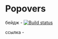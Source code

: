 # Popovers
бейдж - [![Build status](https://ci.appveyor.com/api/projects/status/2hgpxg42g8md0xdo/branch/master?svg=true)](https://ci.appveyor.com/project/Pavel-A-T/popovers/branch/master)

ссылка -